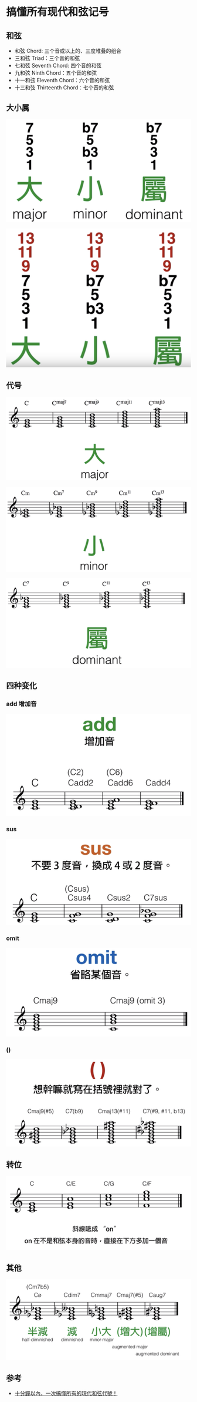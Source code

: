 # 搞懂所有现代和弦记号

## 和弦

- 和弦 Chord: 三个音或以上的、三度堆叠的组合
- 三和弦 Triad：三个音的和弦
- 七和弦 Seventh Chord: 四个音的和弦
- 九和弦 Ninth Chord：五个音的和弦
- 十一和弦 Eleventh Chord：六个音的和弦
- 十三和弦 Thirteenth Chord：七个音的和弦

## 大小属

![](../../images/practice/chord/chord_name_1.png)

![](../../images/practice/chord/chord_name_2.png)

## 代号

![](../../images/practice/chord/chord_name_major.png)

![](../../images/practice/chord/chord_name_minor.png)

![](../../images/practice/chord/chord_name_dominant.png)

## 四种变化
### add 增加音

![](../../images/practice/chord/chord_name_add.png)

### sus

![](../../images/practice/chord/chord_name_sus.png)

### omit

![](../../images/practice/chord/chord_name_omit.png)

### ()

![](../../images/practice/chord/chord_name_kuohao.png)

## 转位

![](../../images/practice/chord/chord_name_zhuanwei.png)

## 其他

![](../../images/practice/chord/chord_name_others.png)


## 参考
- [十分鐘以內，一次搞懂所有的現代和弦代號！](https://www.youtube.com/watch?v=I0y2LY4sPZA)

